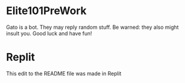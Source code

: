 # Elite101PreWork
Gato is a bot. They may reply random stuff. Be warned: they also might insult you.
Good luck and have fun!

# Replit
This edit to the README file was made in Replit

